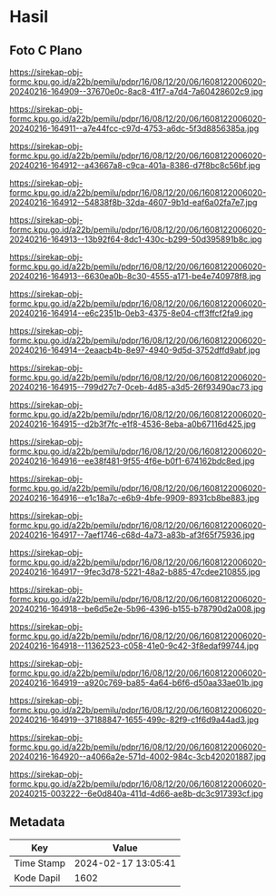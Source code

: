 # Hasil

## Foto C Plano

https://sirekap-obj-formc.kpu.go.id/a22b/pemilu/pdpr/16/08/12/20/06/1608122006020-20240216-164909--37670e0c-8ac8-41f7-a7d4-7a60428602c9.jpg

https://sirekap-obj-formc.kpu.go.id/a22b/pemilu/pdpr/16/08/12/20/06/1608122006020-20240216-164911--a7e44fcc-c97d-4753-a6dc-5f3d8856385a.jpg

https://sirekap-obj-formc.kpu.go.id/a22b/pemilu/pdpr/16/08/12/20/06/1608122006020-20240216-164912--a43667a8-c9ca-401a-8386-d7f8bc8c56bf.jpg

https://sirekap-obj-formc.kpu.go.id/a22b/pemilu/pdpr/16/08/12/20/06/1608122006020-20240216-164912--54838f8b-32da-4607-9b1d-eaf6a02fa7e7.jpg

https://sirekap-obj-formc.kpu.go.id/a22b/pemilu/pdpr/16/08/12/20/06/1608122006020-20240216-164913--13b92f64-8dc1-430c-b299-50d395891b8c.jpg

https://sirekap-obj-formc.kpu.go.id/a22b/pemilu/pdpr/16/08/12/20/06/1608122006020-20240216-164913--6630ea0b-8c30-4555-a171-be4e740978f8.jpg

https://sirekap-obj-formc.kpu.go.id/a22b/pemilu/pdpr/16/08/12/20/06/1608122006020-20240216-164914--e6c2351b-0eb3-4375-8e04-cff3ffcf2fa9.jpg

https://sirekap-obj-formc.kpu.go.id/a22b/pemilu/pdpr/16/08/12/20/06/1608122006020-20240216-164914--2eaacb4b-8e97-4940-9d5d-3752dffd9abf.jpg

https://sirekap-obj-formc.kpu.go.id/a22b/pemilu/pdpr/16/08/12/20/06/1608122006020-20240216-164915--799d27c7-0ceb-4d85-a3d5-26f93490ac73.jpg

https://sirekap-obj-formc.kpu.go.id/a22b/pemilu/pdpr/16/08/12/20/06/1608122006020-20240216-164915--d2b3f7fc-e1f8-4536-8eba-a0b67116d425.jpg

https://sirekap-obj-formc.kpu.go.id/a22b/pemilu/pdpr/16/08/12/20/06/1608122006020-20240216-164916--ee38f481-9f55-4f6e-b0f1-674162bdc8ed.jpg

https://sirekap-obj-formc.kpu.go.id/a22b/pemilu/pdpr/16/08/12/20/06/1608122006020-20240216-164916--e1c18a7c-e6b9-4bfe-9909-8931cb8be883.jpg

https://sirekap-obj-formc.kpu.go.id/a22b/pemilu/pdpr/16/08/12/20/06/1608122006020-20240216-164917--7aef1746-c68d-4a73-a83b-af3f65f75936.jpg

https://sirekap-obj-formc.kpu.go.id/a22b/pemilu/pdpr/16/08/12/20/06/1608122006020-20240216-164917--9fec3d78-5221-48a2-b885-47cdee210855.jpg

https://sirekap-obj-formc.kpu.go.id/a22b/pemilu/pdpr/16/08/12/20/06/1608122006020-20240216-164918--be6d5e2e-5b96-4396-b155-b78790d2a008.jpg

https://sirekap-obj-formc.kpu.go.id/a22b/pemilu/pdpr/16/08/12/20/06/1608122006020-20240216-164918--11362523-c058-41e0-9c42-3f8edaf99744.jpg

https://sirekap-obj-formc.kpu.go.id/a22b/pemilu/pdpr/16/08/12/20/06/1608122006020-20240216-164919--a920c769-ba85-4a64-b6f6-d50aa33ae01b.jpg

https://sirekap-obj-formc.kpu.go.id/a22b/pemilu/pdpr/16/08/12/20/06/1608122006020-20240216-164919--37188847-1655-499c-82f9-c1f6d9a44ad3.jpg

https://sirekap-obj-formc.kpu.go.id/a22b/pemilu/pdpr/16/08/12/20/06/1608122006020-20240216-164920--a4066a2e-571d-4002-984c-3cb420201887.jpg

https://sirekap-obj-formc.kpu.go.id/a22b/pemilu/pdpr/16/08/12/20/06/1608122006020-20240215-003222--6e0d840a-411d-4d66-ae8b-dc3c917393cf.jpg


## Metadata

| Key        | Value               |
| ---------- | ------------------- |
| Time Stamp | 2024-02-17 13:05:41 |
| Kode Dapil | 1602                |



